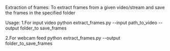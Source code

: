 Extraction of frames:
To extract frames from a given video/stream and save the frames in the specified folder

Usage:
1.For input video
python extract_frames.py --input path_to_video --output folder_to save_frames 

2.For webcam feed
python extract_frames.py --output folder_to_save_frames   
